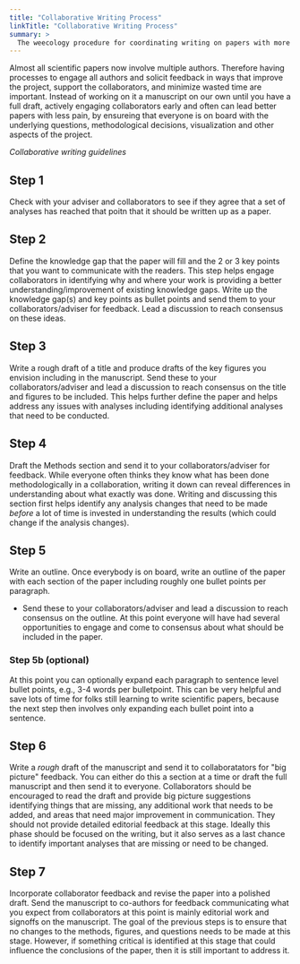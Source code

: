```yaml
---
title: "Collaborative Writing Process"
linkTitle: "Collaborative Writing Process"
summary: >
  The weecology procedure for coordinating writing on papers with more than one author
---
```


Almost all scientific papers now involve multiple authors.
Therefore having processes to engage all authors and solicit feedback in ways that improve the project, support the collaborators, and minimize wasted time are important.
Instead of working on it a manuscript on our own until you have a full draft, actively engaging collaborators early and often can lead better papers with less pain, by ensureing that everyone is on board with
the underlying questions, methodological decisions, visualization and other aspects of the project.

*Collaborative writing guidelines*

## Step 1

Check with your adviser and collaborators to see if they agree that a set of analyses has reached that poitn that it should be written up as a paper.

## Step 2

Define the knowledge gap that the paper will fill and the 2 or 3 key points that you want to communicate with the readers. This step helps engage collaborators in identifying why and where
your work is providing a better understanding/improvement of existing knowledge gaps. Write up the knowledge gap(s) and key points as bullet points and send them to your collaborators/adviser for feedback.
Lead a discussion to reach consensus on these ideas.

## Step 3
 
Write a rough draft of a title and produce drafts of the key figures you envision including in the manuscript.
Send these to your collaborators/adviser and lead a discussion to reach consensus on the title and figures to be included.
This helps further define the paper and helps address any issues with analyses including identifying additional analyses that need to be conducted.

## Step 4

Draft the Methods section and send it to your collaborators/adviser for feedback.
While everyone often thinks they know what has been done methodologically in a collaboration, writing it down can reveal differences in understanding about what exactly was done.
Writing and discussing this section first helps identify any analysis changes that need to be made *before* a lot of time is invested in understanding the results (which could change if the analysis changes). 

## Step 5

Write an outline. Once everybody is on board, write an outline of the paper with each section of the paper including roughly one bullet points per paragraph.
- Send these to your collaborators/adviser and lead a discussion to reach consensus on the outline.
At this point everyone will have had several opportunities to engage and come to consensus about what should be included in the paper.

### Step 5b (optional)

At this point you can optionally expand each paragraph to sentence level bullet points, e.g., 3-4 words per bulletpoint.
This can be very helpful and save lots of time for folks still learning to write scientific papers, because the next step then involves only expanding each bullet point into a sentence. 

## Step 6

Write a *rough* draft of the manuscript and send it to collaboratators for "big picture" feedback.
You can either do this a section at a time or draft the full manuscript and then send it to everyone.
Collaborators should be encouraged to read the draft and provide big picture suggestions identifying things that are missing, any additional work that needs to be added, and areas that need major improvement in communication.
They should not provide detailed editorial feedback at this stage.
Ideally this phase should be focused on the writing, but it also serves as a last chance to identify important analyses that are missing or need to be changed. 

## Step 7

Incorporate collaborator feedback and revise the paper into a polished draft.
Send the manuscript to co-authors for feedback communicating what you expect from collaborators at this point is mainly editorial work and signoffs on the manuscript.
The goal of the previous steps is to ensure that no changes to the methods, figures, and questions needs to be made at this stage.
However, if something critical is identified at this stage that could influence the conclusions of the paper, then it is still important to address it.
